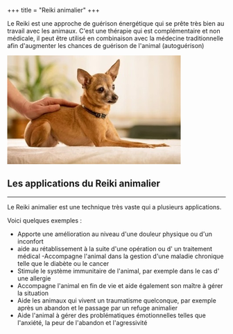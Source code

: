 +++
title = "Reiki animalier"
+++


Le Reiki est une approche de guérison énergétique qui se prête très bien au travail avec les animaux.
C'est une thérapie qui est complémentaire et non médicale, il peut être utilisé en combinaison avec la médecine traditionnelle afin d'augmenter les chances de guérison de l'animal (autoguérison)

<img style=" margin-left: auto; margin-right: auto;" class="img-responsive" src="/img/chienreiki.jpg" />

## Les applications du Reiki animalier
----------------------

Le Reiki animalier est une technique très vaste qui a plusieurs applications.

Voici quelques exemples :

- Apporte une amélioration au niveau d'une douleur physique ou d'un inconfort
- aide au rétablissement à la suite d'une opération ou d' un traitement médical 
-Accompagne l'animal dans la gestion d'une maladie chronique telle que le diabète ou le cancer
- Stimule le système immunitaire de l'animal, par exemple dans le cas d' une allergie
- Accompagne l'animal en fin de vie et aide également son maître à gérer la situation
- Aide les animaux qui vivent un traumatisme quelconque, par exemple après un abandon et le passage par un refuge animalier
- Aide l'animal à gérer des problématiques émotionnelles telles que l'anxiété, la peur de l'abandon et l'agressivité